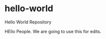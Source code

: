 hello-world
===========

Hello World Repository

HEllo People.
We are going to use this for edits. 

